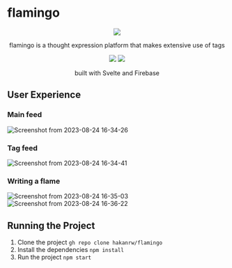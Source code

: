 # flamingo

<p align="center">
  <img src="https://github.com/hakanrw/flamingo/assets/57678928/33331ba4-2f46-42cc-992c-8b696aaeffc7" />
</p>

<p align="center">flamingo is a thought expression platform that makes extensive use of tags</p>

<p align="center">
  <img src="https://github.com/hakanrw/flamingo/assets/57678928/7e5563fd-728d-49ff-8b6a-76f11a041daa" />
  <img src="https://github.com/hakanrw/flamingo/assets/57678928/498b301b-56cf-4546-b0bc-be5b8674e3d2" />
</p>
<p align="center">built with Svelte and Firebase</p>


## User Experience
### Main feed
![Screenshot from 2023-08-24 16-34-26](https://github.com/hakanrw/flamingo/assets/57678928/325f825e-9912-43b0-8afd-c44491578099)
### Tag feed
![Screenshot from 2023-08-24 16-34-41](https://github.com/hakanrw/flamingo/assets/57678928/0db7bec6-ec29-44fd-9084-f6ba66fc64f8)
### Writing a flame
![Screenshot from 2023-08-24 16-35-03](https://github.com/hakanrw/flamingo/assets/57678928/b7ad3155-c2de-4688-b09e-2e198ac9ddc5)
![Screenshot from 2023-08-24 16-36-22](https://github.com/hakanrw/flamingo/assets/57678928/ad7332d6-53b3-419d-9dd5-ccd88eb17ed2)

## Running the Project
1. Clone the project `gh repo clone hakanrw/flamingo`
2. Install the dependencies `npm install`
3. Run the project `npm start`
